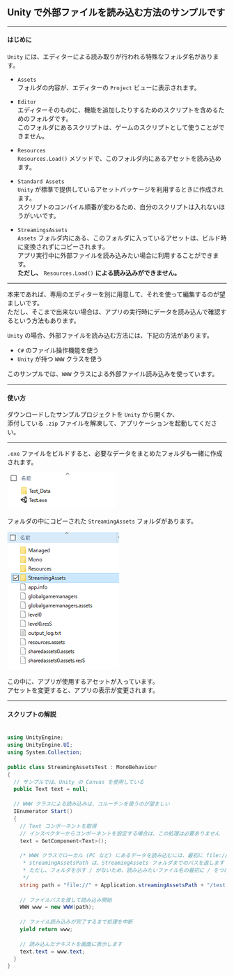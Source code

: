 
## Unity で外部ファイルを読み込む方法のサンプルです

---

#### はじめに

`Unity` には、エディターによる読み取りが行われる特殊なフォルダ名があります。

* `Assets`  
フォルダの内容が、エディターの `Project` ビューに表示されます。

* `Editor`  
エディターそのものに、機能を追加したりするためのスクリプトを含めるためのフォルダです。  
このフォルダにあるスクリプトは、ゲームのスクリプトとして使うことができません。

* `Resources`  
`Resources.Load()` メソッドで、このフォルダ内にあるアセットを読み込めます。

* `Standard Assets`  
`Unity` が標準で提供しているアセットパッケージを利用するときに作成されます。  
スクリプトのコンパイル順番が変わるため、自分のスクリプトは入れないほうがいいです。

* `StreamingsAssets`  
`Assets` フォルダ内にある、このフォルダに入っているアセットは、ビルド時に変換されずにコピーされます。  
アプリ実行中に外部ファイルを読み込みたい場合に利用することができます。  
**ただし、** `Resources.Load()` **による読み込みができません。**

---

本来であれば、専用のエディターを別に用意して、それを使って編集するのが望ましいです。  
ただし、そこまで出来ない場合は、アプリの実行時にデータを読み込んで確認するという方法もあります。

`Unity` の場合、外部ファイルを読み込む方法には、下記の方法があります。

* `C#` のファイル操作機能を使う
* `Unity` が持つ `WWW` クラスを使う

このサンプルでは、`WWW` クラスによる外部ファイル読み込みを使っています。

---

#### 使い方

ダウンロードしたサンプルプロジェクトを `Unity` から開くか、  
添付している `.zip` ファイルを解凍して、アプリケーションを起動してください。

---

`.exe` ファイルをビルドすると、必要なデータをまとめたフォルダも一緒に作成されます。

![](https://github.com/tom10987/Unity.StreamingAssetsTest/blob/master/ScreenShots/image01.png)

フォルダの中にコピーされた `StreamingAssets` フォルダがあります。

![](https://github.com/tom10987/Unity.StreamingAssetsTest/blob/master/ScreenShots/image02.png)

この中に、アプリが使用するアセットが入っています。  
アセットを変更すると、アプリの表示が変更されます。

---

#### スクリプトの解説

~~~C#

using UnityEngine;
using UnityEngine.UI;
using System.Collection;

public class StreamingAssetsTest : MonoBehaviour
{
  // サンプルでは、Unity の Canvas を使用している
  public Text text = null;

  // WWW クラスによる読み込みは、コルーチンを使うのが望ましい
  IEnumerator Start()
  {
    // Text コンポーネントを取得
    // インスペクターからコンポーネントを設定する場合は、この処理は必要ありません
    text = GetComponent<Text>();

    /* WWW クラスでローカル (PC など) にあるデータを読み込むには、最初に file:// をつけます
     * streamingAssetsPath は、StreamingAssets フォルダまでのパスを返します
     * ただし、フォルダを示す / がないため、読み込みたいファイル名の最初に / をつけます
     */
    string path = "file://" + Application.streamingAssetsPath + "/test.txt";

    // ファイルパスを渡して読み込み開始
    WWW www = new WWW(path);

    // ファイル読み込みが完了するまで処理を中断
    yield return www;

    // 読み込んだテキストを画面に表示します
    text.text = www.text;
  }
}

~~~
